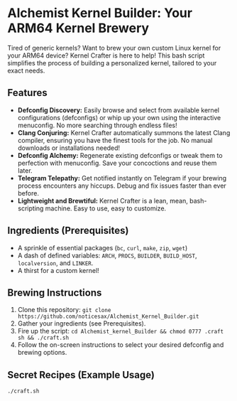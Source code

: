 #  Alchemist Kernel Builder: Your ARM64 Kernel Brewery

Tired of generic kernels?  Want to brew your own custom Linux kernel for your ARM64 device?  Kernel Crafter is here to help! This bash script simplifies the process of building a personalized kernel, tailored to your exact needs.

## Features

* **Defconfig Discovery:**  Easily browse and select from available kernel configurations (defconfigs) or whip up your own using the interactive menuconfig. No more searching through endless files!
* **Clang Conjuring:** Kernel Crafter automatically summons the latest Clang compiler, ensuring you have the finest tools for the job.  No manual downloads or installations needed!
* **Defconfig Alchemy:**  Regenerate existing defconfigs or tweak them to perfection with menuconfig.  Save your concoctions and reuse them later.
* **Telegram Telepathy:**  Get notified instantly on Telegram if your brewing process encounters any hiccups.  Debug and fix issues faster than ever before.
* **Lightweight and Brewtiful:**  Kernel Crafter is a lean, mean, bash-scripting machine.  Easy to use, easy to customize.

## Ingredients (Prerequisites)

* A sprinkle of essential packages (`bc`, `curl`, `make`, `zip`, `wget`)
* A dash of defined variables: `ARCH`, `PROCS`, `BUILDER`, `BUILD_HOST`, `localversion`, and `LINKER`.
* A thirst for a custom kernel!

## Brewing Instructions

1.  Clone this repository: `git clone https://github.com/noticesax/Alchemist_Kernel_Builder.git`
2.  Gather your ingredients (see Prerequisites).
3.  Fire up the script: `cd Alchemist_kernel_Builder && chmod 0777 .craft sh && ./craft.sh`
4.  Follow the on-screen instructions to select your desired defconfig and brewing options.

## Secret Recipes (Example Usage)

```bash
./craft.sh
